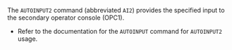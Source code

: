 <!-- SPDX-License-Identifier: LicenseRef-DPS8M-Doc OR LicenseRef-CF-GAL -->
<!-- SPDX-FileCopyrightText: 2022 The DPS8M Development Team -->
<!-- scspell-id: 96cf8e88-3173-11ed-a0be-80ee73e9b8e7 -->
The `AUTOINPUT2` command (abbreviated `AI2`) provides the specified input to the
secondary operator console (OPC1).

* Refer to the documentation for the `AUTOINPUT` command for `AUTOINPUT2` usage.


